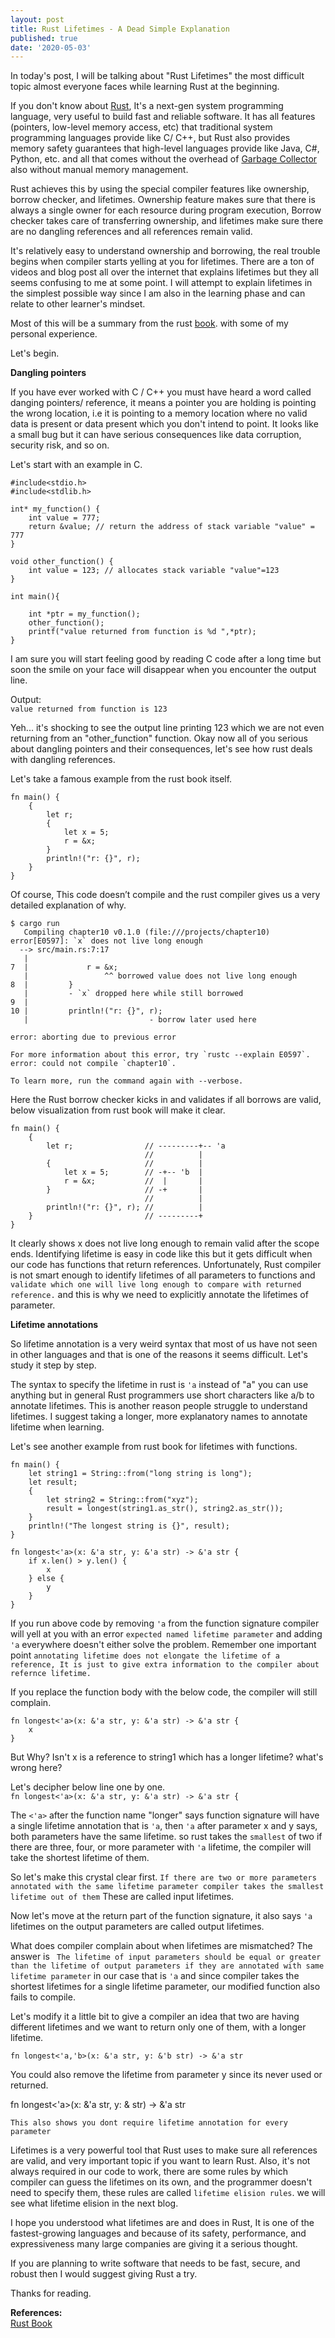 ```yaml
---
layout: post
title: Rust Lifetimes - A Dead Simple Explanation
published: true
date: '2020-05-03'
---
```



In today's post, I will be talking about "Rust Lifetimes" the most difficult topic almost everyone faces while learning Rust at the beginning. 

If you don't know about [Rust](https://www.rust-lang.org/), It's a next-gen system programming language, very useful to build fast and reliable software. It has all features (pointers, low-level memory access, etc) that traditional system programming languages provide like C/ C++, but Rust also provides memory safety guarantees that high-level languages provide like Java, C#, Python, etc. and all that comes without the overhead of [Garbage Collector](https://en.wikipedia.org/wiki/Garbage_collection_(computer_science)) also without manual memory management.

Rust achieves this by using the special compiler features like ownership, borrow checker, and lifetimes. Ownership feature makes sure that there is always a single owner for each resource during program execution, Borrow checker takes care of transferring ownership, and lifetimes make sure there are no dangling references and all references remain valid. 

It's relatively easy to understand ownership and borrowing, the real trouble begins when compiler starts yelling at you for lifetimes. There are a ton of videos and blog post all over the internet that explains lifetimes but they all seems confusing to me at some point. I will attempt to explain lifetimes in the simplest possible way since I am also in the learning phase and can relate to other learner's mindset. 

Most of this will be a summary from the rust [book](https://doc.rust-lang.org/book/title-page.html). with some of my personal experience.

Let's begin. 

**Dangling pointers**

If you have ever worked with C / C++ you must have heard a word called danging pointers/ reference, it means a pointer you are holding is pointing the wrong location, i.e it is pointing to a memory location where no valid data is present or data present which you don't intend to point.  It looks like a small bug but it can have serious consequences like data corruption, security risk, and so on. 

Let's start with an example in C.

 
```
#include<stdio.h>
#include<stdlib.h>

int* my_function() {
    int value = 777;
    return &value; // return the address of stack variable "value" = 777
}

void other_function() {
    int value = 123; // allocates stack variable "value"=123
}

int main(){

    int *ptr = my_function();
    other_function();
    printf("value returned from function is %d ",*ptr);
}
```

I am sure you will start feeling good by reading C code after a long time but soon the smile on your face will disappear when you encounter the output line.

Output:   
``` value returned from function is 123 ```

Yeh... it's shocking to see the output line printing  123 which we are not even returning from an "other_function" function.  Okay now all of you serious about dangling pointers and their consequences, let's see how rust deals with dangling references.

Let's take a famous example from the rust book itself. 

```
fn main() {
    {
        let r;
        {
            let x = 5;
            r = &x;
        }
        println!("r: {}", r);
    }
}
```

Of course, This code doesn’t compile and the rust compiler gives us a very detailed explanation of why.

```
$ cargo run
   Compiling chapter10 v0.1.0 (file:///projects/chapter10)
error[E0597]: `x` does not live long enough
  --> src/main.rs:7:17
   |
7  |             r = &x;
   |                 ^^ borrowed value does not live long enough
8  |         }
   |         - `x` dropped here while still borrowed
9  | 
10 |         println!("r: {}", r);
   |                           - borrow later used here

error: aborting due to previous error

For more information about this error, try `rustc --explain E0597`.
error: could not compile `chapter10`.

To learn more, run the command again with --verbose.
```

Here the Rust borrow checker kicks in and validates if all borrows are valid, below visualization from rust book will make it clear.

```
fn main() {
    {
        let r;                // ---------+-- 'a
                              //          |
        {                     //          |
            let x = 5;        // -+-- 'b  |
            r = &x;           //  |       |
        }                     // -+       |
                              //          |
        println!("r: {}", r); //          |
    }                         // ---------+
}
```

It clearly shows x does not live long enough to remain valid after the scope ends. Identifying lifetime is easy in code like this but it gets difficult when our code has functions that return references.  Unfortunately, Rust compiler is not smart enough to identify lifetimes of all parameters to functions and ```validate which one will live long enough to compare with returned reference.``` and this is why we need to explicitly annotate the lifetimes of parameter.


**Lifetime annotations**

So lifetime annotation is a very weird syntax that most of us have not seen in other languages and that is one of the reasons it seems difficult. Let's study it step by step.

The syntax to specify the lifetime in rust is ``` 'a ``` instead of "a" you can use anything but in general Rust programmers use short characters like a/b to annotate lifetimes. This is another reason people struggle to understand lifetimes. I suggest taking a longer, more explanatory names to annotate lifetime when learning. 

Let's see another example from rust book for lifetimes with functions.

```
fn main() {
    let string1 = String::from("long string is long");
    let result;
    {
        let string2 = String::from("xyz");
        result = longest(string1.as_str(), string2.as_str());
    }
    println!("The longest string is {}", result);
}

fn longest<'a>(x: &'a str, y: &'a str) -> &'a str {
    if x.len() > y.len() {
        x
    } else {
        y
    }
}
```


If you run above code by removing ```'a``` from the function signature compiler will yell at you with an error ```expected named lifetime parameter``` and adding ```'a``` everywhere doesn't either solve the problem. 
Remember one important point ```annotating lifetime does not elongate the lifetime of a reference, It is just to give extra information to the compiler about refernce lifetime.```


If you replace the function body with the below code, the compiler will still complain.

```
fn longest<'a>(x: &'a str, y: &'a str) -> &'a str {
    x
}
```

But Why?  Isn't x is a reference to string1 which has a longer lifetime? what's wrong here?

Let's decipher below line one by one.   
```fn longest<'a>(x: &'a str, y: &'a str) -> &'a str {```

The ```<'a>``` after the function name "longer" says function signature will have a single lifetime annotation that is ```'a```, then ```'a``` after parameter x and y says, both parameters have the same lifetime.  so rust takes the ```smallest``` of two if there are three, four, or more parameter with ```'a``` lifetime, the compiler will take the shortest lifetime of them.

So let's make this crystal clear first. ```If there are two or more parameters annotated with the same lifetime parameter compiler takes the smallest lifetime out of them``` These are called input lifetimes.

Now let's move at the return part of the function signature, it also says ```'a```  lifetimes on the output parameters are called output lifetimes.

What does compiler complain about when lifetimes are mismatched?
The answer is ``` The lifetime of input parameters should be equal or greater than the lifetime of output parameters if they are annotated with same lifetime parameter``` in our case that is ```'a``` and since compiler takes the shortest lifetimes for a single lifetime parameter, our modified function also fails to compile.


Let's modify it a little bit to give a compiler an idea that two are having different lifetimes and we want to return only one of them, with a longer lifetime. 

```fn longest<'a,'b>(x: &'a str, y: &'b str) -> &'a str ```

You could also remove the lifetime from parameter y since its never used or returned.

fn longest<'a>(x: &'a str, y: & str) -> &'a str  

```This also shows you dont require lifetime annotation for every parameter```

Lifetimes is a very powerful tool that Rust uses to make sure all references are valid, and very important topic if you want to learn Rust.  Also, it's not always required in our code to work, there are some rules by which compiler can guess the lifetimes on its own, and the programmer doesn't need to specify them, these rules are called ```lifetime elision rules```. we will see what lifetime elision in the next blog.

I hope you understood what lifetimes are and does in Rust, It is one of the fastest-growing languages and because of its safety, performance, and expressiveness many large companies are giving it a serious thought. 

If you are planning to write software that needs to be fast, secure, and robust then I would suggest giving Rust a try. 

Thanks for reading.

**References:**  
[Rust Book](https://doc.rust-lang.org/book/title-page.html)
